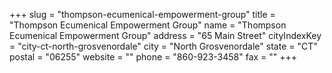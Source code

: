 +++
slug = "thompson-ecumenical-empowerment-group"
title = "Thompson Ecumenical Empowerment Group"
name = "Thompson Ecumenical Empowerment Group"
address = "65 Main Street"
cityIndexKey = "city-ct-north-grosvenordale"
city = "North Grosvenordale"
state = "CT"
postal = "06255"
website = ""
phone = "860-923-3458"
fax = ""
+++
